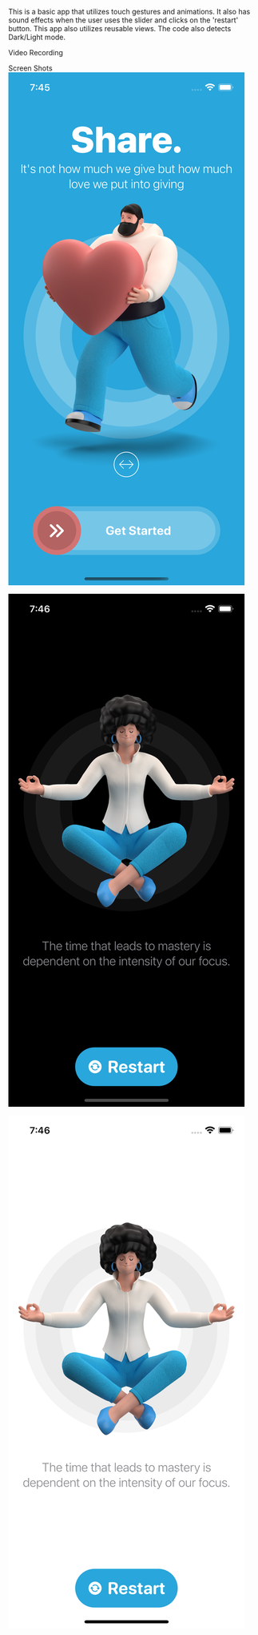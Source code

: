 This is a basic app that utilizes touch gestures and animations. It also has sound effects when the user uses the slider and clicks on the 'restart' button. This app also utilizes reusable views. The code also detects Dark/Light mode. 

Video Recording

Screen Shots
![Screenshot](screenshot1.png)

![Screenshot](screenshot2.png)

![Screenshot](screenshot3.png)
